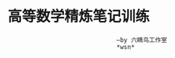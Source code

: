 # 高等数学精炼笔记训练
                                  —by 六睛鸟工作室
                                  *wsn*
<!--stackedit_data:
eyJoaXN0b3J5IjpbMjg4OTgxOTY3LDEwODcwNzE2MDUsMTUwMD
c5MTk3NCwxMDg3MDcxNjA1XX0=
-->